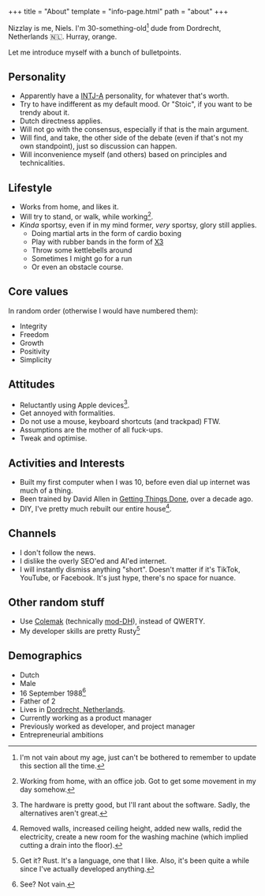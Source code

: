 +++
title = "About"
template = "info-page.html"
path = "about"
+++

Nizzlay is me, Niels. I'm 30-something-old[^1] dude from Dordrecht, Netherlands 🇳🇱. Hurray, orange. 

Let me introduce myself with a bunch of bulletpoints.

## Personality
- Apparently have a [INTJ-A](https://www.16personalities.com/profiles/c611f87e457a5) personality, for whatever that's worth.
- Try to have indifferent as my default mood. Or "Stoic", if you want to be trendy about it.
- Dutch directness applies.
- Will not go with the consensus, especially if that is the main argument.
- Will find, and take, the other side of the debate (even if that's not my own standpoint), just so discussion can happen.
- Will inconvenience myself (and others) based on principles and technicalities.

## Lifestyle
- Works from home, and likes it.
- Will try to stand, or walk, while working[^3].
- *Kinda* sportsy, even if in my mind former, *very* sportsy, glory still applies. 
  - Doing martial arts in the form of cardio boxing
  - Play with rubber bands in the form of [X3](https://www.jaquishbiomedical.com/products/x3-bar/)
  - Throw some kettlebells around
  - Sometimes I might go for a run
  - Or even an obstacle course.

## Core values
In random order (otherwise I would have numbered them):
- Integrity
- Freedom
- Growth
- Positivity
- Simplicity

## Attitudes
- Reluctantly using Apple devices[^4].
- Get annoyed with formalities.
- Do not use a mouse, keyboard shortcuts (and trackpad) FTW.
- Assumptions are the mother of all fuck-ups.
- Tweak and optimise.

## Activities and Interests
- Built my first computer when I was 10, before even dial up internet was much of a thing.
- Been trained by David Allen in [Getting Things Done](https://gettingthingsdone.com/), over a decade ago.
- DIY, I've pretty much rebuilt our entire house[^7].

## Channels
- I don't follow the news.
- I dislike the overly SEO'ed and AI'ed internet.
- I will instantly dismiss anything "short". Doesn't matter if it's TikTok, YouTube, or Facebook. It's just hype, there's no space for nuance.

## Other random stuff
- Use [Colemak](https://colemak.com/) (technically [mod-DH](https://colemakmods.github.io/mod-dh/)), instead of QWERTY.
- My developer skills are pretty Rusty[^5]

## Demographics
- Dutch
- Male
- 16 September 1988[^6]
- Father of 2
- Lives in [Dordrecht, Netherlands](https://en.wikipedia.org/wiki/Dordrecht).
- Currently working as a product manager
- Previously worked as developer, and project manager
- Entrepreneurial ambitions

[^1]: I'm not vain about my age, just can't be bothered to remember to update this section all the time.
[^3]: Working from home, with an office job. Got to get some movement in my day somehow.  
[^4]: The hardware is pretty good, but I'll rant about the software. Sadly, the alternatives aren't great.
[^5]: Get it? Rust. It's a language, one that I like. Also, it's been quite a while since I've actually developed anything.
[^6]: See? Not vain. 
[^7]: Removed walls, increased ceiling height, added new walls, redid the electricity, create a new room for the washing machine (which implied cutting a drain into the floor).